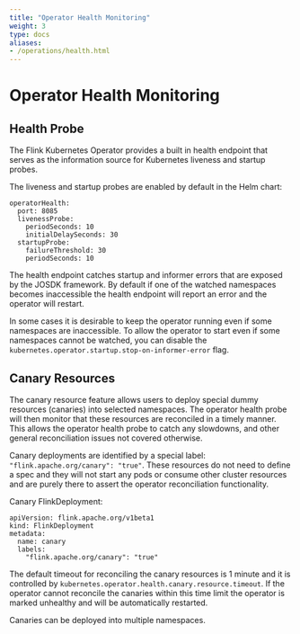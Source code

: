 ```yaml
---
title: "Operator Health Monitoring"
weight: 3
type: docs
aliases:
- /operations/health.html
---
```

<!--
Licensed to the Apache Software Foundation (ASF) under one
or more contributor license agreements.  See the NOTICE file
distributed with this work for additional information
regarding copyright ownership.  The ASF licenses this file
to you under the Apache License, Version 2.0 (the
"License"); you may not use this file except in compliance
with the License.  You may obtain a copy of the License at

  http://www.apache.org/licenses/LICENSE-2.0

Unless required by applicable law or agreed to in writing,
software distributed under the License is distributed on an
"AS IS" BASIS, WITHOUT WARRANTIES OR CONDITIONS OF ANY
KIND, either express or implied.  See the License for the
specific language governing permissions and limitations
under the License.
-->

# Operator Health Monitoring

## Health Probe

The Flink Kubernetes Operator provides a built in health endpoint that serves as the information source for Kubernetes liveness and startup probes.

The liveness and startup probes are enabled by default in the Helm chart:

```
operatorHealth:
  port: 8085
  livenessProbe:
    periodSeconds: 10
    initialDelaySeconds: 30
  startupProbe:
    failureThreshold: 30
    periodSeconds: 10
```

The health endpoint catches startup and informer errors that are exposed by the JOSDK framework. By default if one of the watched namespaces becomes inaccessible the health endpoint will report an error and the operator will restart.

In some cases it is desirable to keep the operator running even if some namespaces are inaccessible. To allow the operator to start even if some namespaces cannot be watched, you can disable the `kubernetes.operator.startup.stop-on-informer-error` flag.

## Canary Resources

The canary resource feature allows users to deploy special dummy resources (canaries) into selected namespaces. The operator health probe will then monitor that these resources are reconciled in a timely manner. This allows the operator health probe to catch any slowdowns, and other general reconciliation issues not covered otherwise.

Canary deployments are identified by a special label: `"flink.apache.org/canary": "true"`. These resources do not need to define a spec and they will not start any pods or consume other cluster resources and are purely there to assert the operator reconciliation functionality.

Canary FlinkDeployment:

```
apiVersion: flink.apache.org/v1beta1
kind: FlinkDeployment
metadata:
  name: canary
  labels:
    "flink.apache.org/canary": "true"
```

The default timeout for reconciling the canary resources is 1 minute and it is controlled by `kubernetes.operator.health.canary.resource.timeout`. If the operator cannot reconcile the canaries within this time limit the operator is marked unhealthy and will be automatically restarted.

Canaries can be deployed into multiple namespaces.
